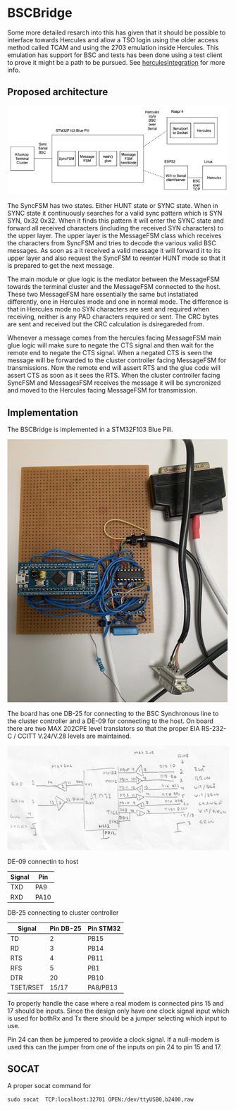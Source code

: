 # BSCBridge

Some more detailed resarch into this has given that it should be possible to interface towards Hercules and allow a TSO login using the older access method called TCAM and using the 2703 emulation inside Hercules. This emulation has support for BSC and tests has been done using a test client to prove it might be a path to be pursued. See [herculesIntegration](https://github.com/MattisLind/alfaskop_emu/tree/master/Utils/HerculesIntegration) for more info.

## Proposed architecture 

![Architecture](https://github.com/MattisLind/alfaskop_emu/raw/master/pics/Architecture.jpg)

The SyncFSM has two states. Either HUNT state or SYNC state. When in SYNC state it continuously searches for a valid sync pattern which is SYN SYN, 0x32 0x32. When it finds this pattern it will enter the SYNC state and forward all received characters (including the received SYN characters) to the upper layer. The upper layer is the MessageFSM class which receives the characters from SyncFSM and tries to decode the various valid BSC messages. As soon as a it received a valid message it will forward it to its upper layer and also request the SyncFSM to reenter HUNT mode so that it is prepared to get the next message.

The main module or glue logic is the mediator between the MessageFSM towards the terminal cluster and the MessageFSM connected to the host. These two MessageFSM hare essentially the same but instatiated differently, one in Hercules mode and one in normal mode.
The difference is that in Hercules mode no SYN characters are sent and required when receiving, neither is any PAD characters required or sent. The CRC bytes are sent and received but the CRC calculation is dsiregareded from.

Whenever a message comes from the hercules facing MessageFSM main glue logic will make sure to negate the CTS signal and then wait for the remote end to negate the CTS signal. When a negated CTS is seen the message will be forwarded to the cluster controller facing MessageFSM for transmissions. Now the remote end will assert RTS and the glue code will assert CTS as soon as it sees the RTS. When the cluster controller facing SyncFSM and MessagesFSM receives the message it will be syncronized and moved to the Hercules facing MessageFSM for transmission.

## Implementation

The BSCBridge is implemented in a STM32F103 Blue Pill.

![BSCBridge in a STM32F103 Blue Pill](https://github.com/MattisLind/alfaskop_emu/raw/master/pics/BSCGateway.jpg)

The board has one DB-25 for connecting to the BSC Synchronous line to the cluster controller and a DE-09 for connecting to the host.
On board there are two MAX 202CPE level translators so that the proper EIA RS-232-C / CCITT V.24/V.28 levels are maintained.

![Schematic](https://github.com/MattisLind/alfaskop_emu/raw/master/pics/BSCGateway-schematic.png)

DE-09 connectin to host

| Signal | Pin |
|--------|-----|
| TXD    | PA9 |
| RXD    | PA10|

DB-25 connecting to cluster controller

| Signal |Pin DB-25| Pin STM32 |
|--------|---------|-----------|
| TD     | 2       |       PB15|
| RD     | 3       |       PB14|
| RTS    | 4       |       PB11|
| RFS    | 5       |       PB1 |
| DTR    | 20      |       PB10|
| TSET/RSET| 15/17  |  PA8/PB13|


To properly handle the case where a real modem is connected pins 15 and 17 should be inputs. Since the design only have one clock signal input which is used for bothRx and Tx there should be a jumper selecting which input to use. 

Pin 24 can then be jumpered to provide a clock signal. If a null-modem is used this can the jumper from one of the inputs on pin 24 to pin 15 and 17.  

## SOCAT

A proper socat command for
```
sudo socat  TCP:localhost:32701 OPEN:/dev/ttyUSB0,b2400,raw
```
